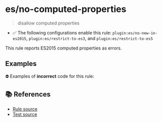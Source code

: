 # es/no-computed-properties
> disallow computed properties

- ✅ The following configurations enable this rule: `plugin:es/no-new-in-es2015`, `plugin:es/restrict-to-es3`, and `plugin:es/restrict-to-es5`

This rule reports ES2015 computed properties as errors.

## Examples

⛔ Examples of **incorrect** code for this rule:

<eslint-playground type="bad" code="/*eslint es/no-computed-properties: error */
const obj = {
    [a]: 1,
    [b]() {},
    get [c]() {},
    set [c](value) {},
}
class A {
    [a]() {}
}
" />

## 📚 References

- [Rule source](https://github.com/mysticatea/eslint-plugin-es/blob/v4.0.0/lib/rules/no-computed-properties.js)
- [Test source](https://github.com/mysticatea/eslint-plugin-es/blob/v4.0.0/tests/lib/rules/no-computed-properties.js)
